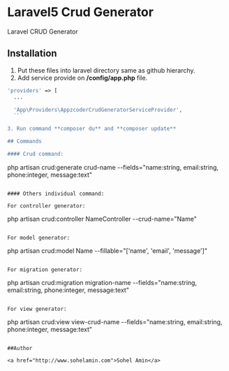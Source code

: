 # Laravel5 Crud Generator
Laravel CRUD Generator

## Installation

1. Put these files into laravel directory same as github hierarchy.
2. Add service provide on **/config/app.php** file.
  ```php
  'providers' => [
	...
 
	'App\Providers\AppzcoderCrudGeneratorServiceProvider',
	```

3. Run command **composer du** and **composer update**

## Commands

#### Crud command:

```
php artisan crud:generate crud-name --fields="name:string, email:string, phone:integer, message:text"
```

#### Others individual command:

For controller generator: 

```
php artisan crud:controller NameController --crud-name="Name"
```

For model generator: 

```
php artisan crud:model Name --fillable="['name', 'email', 'message']"
```

For migration generator: 

```
php artisan crud:migration migration-name --fields="name:string, email:string, phone:integer, message:text"
```

For view generator: 

```
php artisan crud:view view-crud-name --fields="name:string, email:string, phone:integer, message:text"
```

##Author

<a href="http://www.sohelamin.com">Sohel Amin</a>
